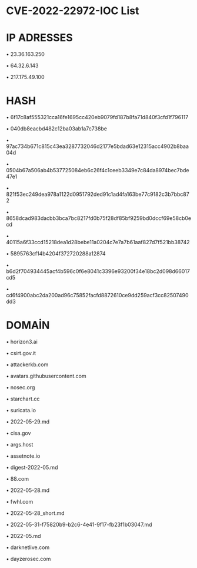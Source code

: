 # CVE-2022-22972-IOC List

# IP ADRESSES
•	23.36.163.250

•	64.32.6.143	

•	217.175.49.100	


# HASH
•	6f17c8af555321cca16fe1695cc420eb9079fd187b8fa71d840f3cfd1f796117	

•	040db8eacbd482c12ba03ab1a7c738be	

•	97ac734b671c815c43ea3287732046d2177e5bdad63e12315acc4902b8baa04d	

•	0504b67a506ab4b537725084eb6c26f4c1ceeb3349e7c84da8974bec7bde47e1

•	821f53ec249dea978a1122d0951792ded91c1ad4fa163be77c9182c3b7bbc872

•	8658dcad983dacbb3bca7bc8217fd0b75f28df85bf9259bd0dccf69e58cb0ecd

•	40115a6f33ccd15218dea1d28bebe11a0204c7e7a7b61aaf827d7f521bb38742	

•	5895763cf14b4204f372720288a12874	

•	b6d2f704934445acf4b596c0f6e8041c3396e93200f34e18bc2d098d66017cd5	

•	cd6f4900abc2da200ad96c75852facfd8872610ce9dd259acf3cc82507490dd3



# DOMAİN
•	horizon3.ai	

•	csirt.gov.it	

•	attackerkb.com	

•	avatars.githubusercontent.com	

•	nosec.org	

•	starchart.cc	

•	suricata.io	

•	2022-05-29.md	

•	cisa.gov	

•	args.host

•	assetnote.io	

•	digest-2022-05.md	

•	88.com	

•	2022-05-28.md	

•	fwhl.com	

•	2022-05-28_short.md	

•	2022-05-31-f75820b9-b2c6-4e41-9f17-fb23f1b03047.md	

•	2022-05.md	

•	darknetlive.com	

•	dayzerosec.com
